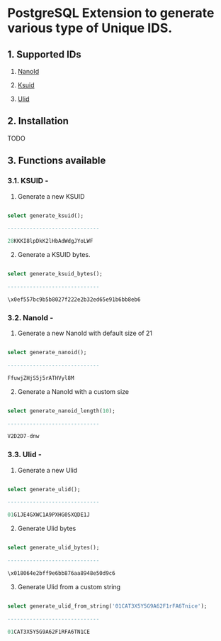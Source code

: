 
#  PostgreSQL Extension to generate various type of Unique IDS.

  

##  1. Supported IDs

  1. [NanoId](https://github.com/ai/nanoid)

  2. [Ksuid](https://github.com/segmentio/ksuid)

  3. [Ulid](https://github.com/ulid/spec)

  

##  2. Installation

  

TODO

  

##  3. Functions available

  

###  3.1. KSUID -

  

1. Generate a new KSUID

  

```sql

select generate_ksuid();

-----------------------------

28KKKI8lpDkK2lHbAdWdgJYoLWF

```

2. Generate a KSUID bytes.

  

```sql

select generate_ksuid_bytes();

-----------------------------

\x0ef557bc9b5b8027f222e2b32ed65e91b6bb8eb6

```

  

###  3.2. NanoId -

  

1. Generate a new NanoId with default size of 21

  

```sql

select generate_nanoid();

-----------------------------

FfuwjZHjS5j5rATHVyl8M

```

  

2. Generate a NanoId with a custom size

  

```sql

select generate_nanoid_length(10);

-----------------------------

V2D2D7-dnw

```

  
  

###  3.3. Ulid -

  

1. Generate a new Ulid

  

```sql

select generate_ulid();

-----------------------------

01G1JE4GXWC1A9PXHG0SXQDE1J

```

  

2. Generate Ulid bytes

  

```sql

select generate_ulid_bytes();

-----------------------------

\x018064e2bff9e6bb876aa8948e50d9c6

```


3. Generate Ulid from a custom string

  

```sql

select generate_ulid_from_string('01CAT3X5Y5G9A62F1rFA6Tnice');

-----------------------------

01CAT3X5Y5G9A62F1RFA6TN1CE

```
